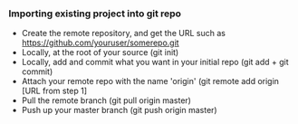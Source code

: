 ### Importing existing project into git repo

* Create the remote repository, and get the URL such as https://github.com/youruser/somerepo.git
* Locally, at the root of your source (git init)
* Locally, add and commit what you want in your initial repo (git add + git commit)
* Attach your remote repo with the name 'origin' (git remote add origin [URL from step 1]
* Pull the remote branch (git pull origin master)
* Push up your master branch (git push origin master)
